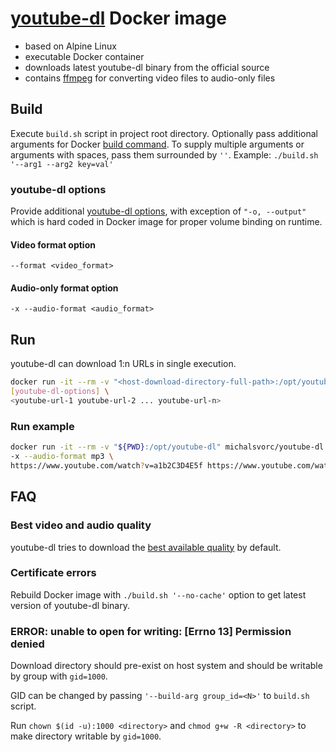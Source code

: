 # [youtube-dl](https://github.com/ytdl-org/youtube-dl) Docker image
- based on Alpine Linux
- executable Docker container
- downloads latest youtube-dl binary from the official source
- contains [ffmpeg](https://ffmpeg.org/) for converting video files to audio-only files

## Build
Execute `build.sh` script in project root directory. Optionally pass additional arguments for Docker [build command](https://docs.docker.com/engine/reference/commandline/build/). To supply multiple arguments or arguments with spaces, pass them surrounded by `''`. 
Example: `./build.sh '--arg1 --arg2 key=val'`

### youtube-dl options
Provide additional [youtube-dl options](https://github.com/ytdl-org/youtube-dl#options), with exception of `"-o, --output"` which is hard coded in Docker image for proper volume binding on runtime.

#### Video format option
`--format <video_format>`

#### Audio-only format option
`-x --audio-format <audio_format>`

## Run
youtube-dl can download 1:n URLs in single execution.
```bash
docker run -it --rm -v "<host-download-directory-full-path>:/opt/youtube-dl" michalsvorc/youtube-dl \
[youtube-dl-options] \
<youtube-url-1 youtube-url-2 ... youtube-url-n>
```

### Run example
```bash
docker run -it --rm -v "${PWD}:/opt/youtube-dl" michalsvorc/youtube-dl \
-x --audio-format mp3 \
https://www.youtube.com/watch?v=a1b2C3D4E5f https://www.youtube.com/watch?v=1B2c3d4e5F6
```

## FAQ

### Best video and audio quality
youtube-dl tries to download the [best available quality](https://github.com/ytdl-org/youtube-dl#format-selection) by default.

### Certificate errors
Rebuild Docker image with `./build.sh '--no-cache'` option to get latest version of youtube-dl binary.

### ERROR: unable to open for writing: [Errno 13] Permission denied
Download directory should pre-exist on host system and should be writable by group with `gid=1000`.

GID can be changed by passing `'--build-arg group_id=<N>'` to `build.sh` script.

Run `chown $(id -u):1000 <directory>` and `chmod g+w -R <directory>` to make directory writable by `gid=1000`.

